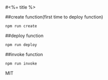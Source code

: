 #<%= title %>


##create function(first time to deploy function)
```bash
npm run create
```

##deploy function
```bash
npm run deploy
```

##invoke function
```bash
npm run invoke
```

MIT